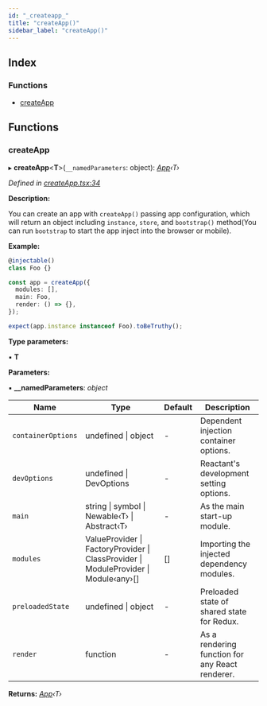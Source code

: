 ```yaml
---
id: "_createapp_"
title: "createApp()"
sidebar_label: "createApp()"
---
```


## Index

### Functions

* [createApp](_createapp_.md#createapp)

## Functions

###  createApp

▸ **createApp**<**T**>(`__namedParameters`: object): *[App](../interfaces/_interfaces_.app.md)‹T›*

*Defined in [createApp.tsx:34](https://github.com/unadlib/reactant/blob/a4942f1/packages/reactant/src/createApp.tsx#L34)*

**Description:**

You can create an app with `createApp()` passing app configuration,
which will return an object including `instance`, `store`,
and `bootstrap()` method(You can run `bootstrap` to start the app inject into the browser or mobile).

**Example:**

```ts
@injectable()
class Foo {}

const app = createApp({
  modules: [],
  main: Foo,
  render: () => {},
});

expect(app.instance instanceof Foo).toBeTruthy();
```

**Type parameters:**

▪ **T**

**Parameters:**

▪ **__namedParameters**: *object*

Name | Type | Default | Description |
------ | ------ | ------ | ------ |
`containerOptions` | undefined &#124; object | - | Dependent injection container options. |
`devOptions` | undefined &#124; DevOptions | - | Reactant's development setting options. |
`main` | string &#124; symbol &#124; Newable‹T› &#124; Abstract‹T› | - | As the main start-up module. |
`modules` | ValueProvider &#124; FactoryProvider &#124; ClassProvider &#124; ModuleProvider &#124; Module‹any›[] | [] | Importing the injected dependency modules. |
`preloadedState` | undefined &#124; object | - | Preloaded state of shared state for Redux. |
`render` | function | - | As a rendering function for any React renderer. |

**Returns:** *[App](../interfaces/_interfaces_.app.md)‹T›*
